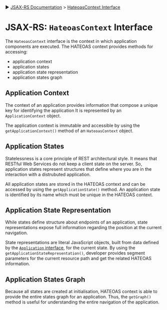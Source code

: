 :arrow_forward: [JSAX-RS Documentation](./jsax-rs-reference.md) > [HateoasContext Interface](./jsax-rs-hateoascontext-interface.md)

# JSAX-RS: `HateoasContext` Interface

The `HateoasContext` interface is the context in which application components are executed. The HATEOAS context provides methods for accessing:

- application context
- application states
- application state representation
- application states graph

## Application Context

The context of an application provides information that compose a unique key for identifying the application It is represented by an `ApplicationContext` object.

The application context is immutable and accessible by using the `getApplicationContext()` method of an `HateoasContext` object.

## Application States

Statelessness is a core principle of REST architectural style. It means that RESTful Web Services do not keep a client state on the server. So, application states represent structures that define where you are in the interaction with a distrubuted application.

All application states are stored in the HATEOAS context and can be accessed by using the `getApplicationState()` method. An application state is identified by its name which must be unique in the HATEOAS context.

## Application State Representation

While states define structure about endpoints of an application, state representations expose full information regarding the position at the current navigation. 

State representations are literal JavaScript objects, built from data defined by the [`Application` interface](./jsax-rs-application-interface.md), for the current state. By using the `getApplicationStateRepresentation()`, developer provides segment parameters for the current resource path and get the related HATEOAS information.

## Application States Graph

Because all states are created at initialisation, HATEOAS context is able to provide the entire states graph for an application. Thus, the `getGraph()` method is useful for understanding the entire navigation of the application.